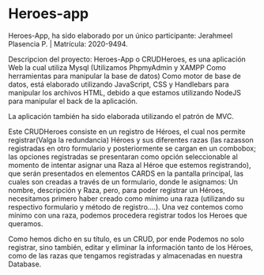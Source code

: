 # Heroes-app


Heroes-App, ha sido elaborado por un único participante: Jerahmeel Plasencia P. | Matrícula: 2020-9494.

Descripcion del proyecto:
Heroes-App o CRUDHeroes, es una aplicación Web la cual utiliza Mysql (Utilizamos PhpmyAdmin y XAMPP Como herramientas para manipular la base de datos) Como motor de base de datos, está elaborado utilizando JavaScript, CSS y Handlebars para manipular los archivos HTML, debido a que estamos utilizando NodeJS para manipular el back de la aplicación.

La aplicación también ha sido elaborada utilizando el patrón de MVC.

Este CRUDHeroes consiste en un registro de Héroes, el cual nos permite registrar(Valga la redundancia) Héroes y sus diferentes razas (las razasson registradas en otro formulario y posteriormente se cargan en un combobox; las opciones registradas se presentaran como opción seleccionable al momento de intentar asignar una Raza al Héroe que estemos registrando), que serán presentados en elementos CARDS en la pantalla principal, las cuales son creadas a través de un formulario, donde le asignamos: Un nombre, descripción y Raza, pero, para poder registrar un Héroes, necesitamos primero haber creado como mínimo una raza (utilizando su respectivo formulario y método de registro....). Una vez contemos como mínimo con una raza, podemos procedera registrar todos los Heroes que queramos.

Como hemos dicho en su título, es un CRUD, por ende Podemos no solo registrar, sino también, editar y eliminar la información tanto de los Héroes, como de las razas que tengamos registradas y almacenadas en nuestra Database.
